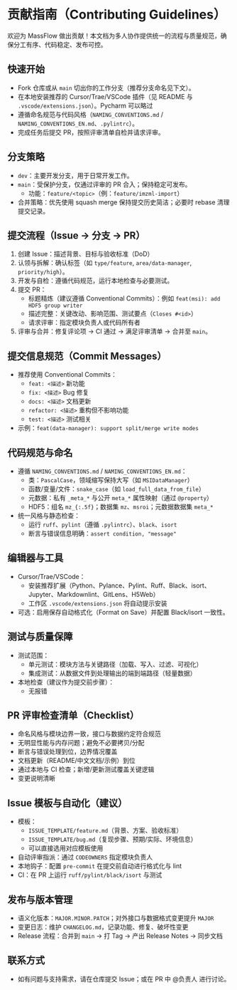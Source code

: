 # 贡献指南（Contributing Guidelines）

欢迎为 MassFlow 做出贡献！本文档为多人协作提供统一的流程与质量规范，确保分工有序、代码稳定、发布可控。

## 快速开始
- Fork 仓库或从 `main` 切出你的工作分支（推荐分支命名见下文）。
- 在本地安装推荐的 Cursor/Trae/VSCode 插件（见 README 与 `.vscode/extensions.json`）。Pycharm 可以略过
- 遵循命名规范与代码风格（`NAMING_CONVENTIONS.md` / `NAMING_CONVENTIONS_EN.md`、`.pylintrc`）。
- 完成任务后提交 PR，按照评审清单自检并请求评审。

## 分支策略
- `dev`：主要开发分支，用于日常开发工作。
- `main`：受保护分支，仅通过评审的 PR 合入；保持稳定可发布。
  - 功能：`feature/<topic>`（例：`feature/imzml-import`）
- 合并策略：优先使用 squash merge 保持提交历史简洁；必要时 rebase 清理提交记录。

## 提交流程（Issue → 分支 → PR）
1. 创建 Issue：描述背景、目标与验收标准（DoD）
2. 认领与拆解：确认标签（如 `type/feature`, `area/data-manager`, `priority/high`）。
3. 开发与自检：遵循代码规范，运行本地检查与必要测试。
4. 提交 PR：
   - 标题精炼（建议遵循 Conventional Commits）：例如 `feat(msi): add HDF5 group writer`
   - 描述完整：关键改动、影响范围、测试要点（`Closes #<id>`）
   - 请求评审：指定模块负责人或代码所有者
5. 评审与合并：修复评论项 → CI 通过 → 满足评审清单 → 合并至 `main`。

## 提交信息规范（Commit Messages）
- 推荐使用 Conventional Commits：
  - `feat: <描述>` 新功能
  - `fix: <描述>` Bug 修复
  - `docs: <描述>` 文档更新
  - `refactor: <描述>` 重构但不影响功能
  - `test: <描述>` 测试相关
- 示例：`feat(data-manager): support split/merge write modes`

## 代码规范与命名
- 遵循 `NAMING_CONVENTIONS.md` / `NAMING_CONVENTIONS_EN.md`：
  - 类：`PascalCase`，领域缩写保持大写（如 `MSIDataManager`）
  - 函数/变量/文件：`snake_case`（如 `load_full_data_from_file`）
  - 元数据：私有 `_meta_*` 与公开 `meta_*` 属性映射（通过 `@property`）
  - HDF5：组名 `mz_{:.5f}`；数据集 `mz`、`msroi`；元数据数据集 `meta_*`
- 统一风格与静态检查：
  - 运行 `ruff`、`pylint`（遵循 `.pylintrc`）、`black`、`isort`
  - 断言与错误信息明确：`assert condition, "message"`

## 编辑器与工具
- Cursor/Trae/VSCode：
  - 安装推荐扩展（Python、Pylance、Pylint、Ruff、Black、isort、Jupyter、Markdownlint、GitLens、H5Web）
  - 工作区 `.vscode/extensions.json` 将自动提示安装
- 可选：启用保存自动格式化（Format on Save）并配置 Black/isort 一致性。

## 测试与质量保障
- 测试范围：
  - 单元测试：模块方法与关键路径（加载、写入、过滤、可视化）
  - 集成测试：从数据文件到处理输出的端到端路径（轻量数据）
- 本地检查（建议作为提交前步骤）：
  - 无报错

## PR 评审检查清单（Checklist）
- 命名风格与模块边界一致，接口与数据约定符合规范
- 无明显性能与内存问题；避免不必要拷贝/分配
- 断言与错误处理到位，边界情况覆盖
- 文档更新（README/中文文档/示例）到位
- 通过本地与 CI 检查；新增/更新测试覆盖关键逻辑
- 变更说明清晰

## Issue 模板与自动化（建议）
- 模板：
  - `ISSUE_TEMPLATE/feature.md`（背景、方案、验收标准）
  - `ISSUE_TEMPLATE/bug.md`（复现步骤、预期/实际、环境信息）
  -  可以直接选用对应模板使用
- 自动评审指派：通过 `CODEOWNERS` 指定模块负责人
- 本地钩子：配置 `pre-commit` 在提交前自动进行格式化与 lint
- CI：在 PR 上运行 `ruff/pylint/black/isort` 与测试

## 发布与版本管理
- 语义化版本：`MAJOR.MINOR.PATCH`；对外接口与数据格式变更提升 `MAJOR`
- 变更日志：维护 `CHANGELOG.md`，记录功能、修复、破坏性变更
- Release 流程：合并到 `main` → 打 Tag → 产出 Release Notes → 同步文档

## 联系方式
- 如有问题与支持需求，请在仓库提交 Issue；或在 PR 中 @负责人 进行讨论。